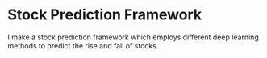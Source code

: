 # Stock Prediction Framework 
I make a stock prediction framework which employs different deep learning methods to predict the rise and fall of stocks.
